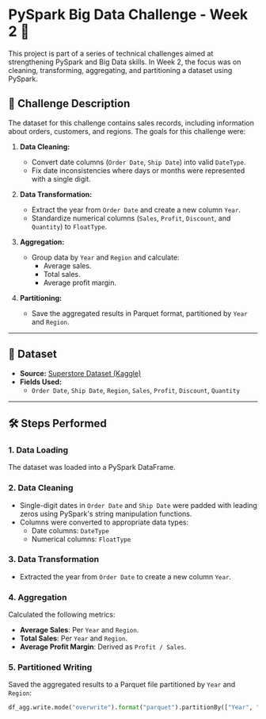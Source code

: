 # PySpark Big Data Challenge - Week 2 🚀

This project is part of a series of technical challenges aimed at strengthening PySpark and Big Data skills. In Week 2, the focus was on cleaning, transforming, aggregating, and partitioning a dataset using PySpark.

## 📝 Challenge Description

The dataset for this challenge contains sales records, including information about orders, customers, and regions. The goals for this challenge were:

1. **Data Cleaning:**
   - Convert date columns (`Order Date`, `Ship Date`) into valid `DateType`.
   - Fix date inconsistencies where days or months were represented with a single digit.

2. **Data Transformation:**
   - Extract the year from `Order Date` and create a new column `Year`.
   - Standardize numerical columns (`Sales`, `Profit`, `Discount`, and `Quantity`) to `FloatType`.

3. **Aggregation:**
   - Group data by `Year` and `Region` and calculate:
     - Average sales.
     - Total sales.
     - Average profit margin.

4. **Partitioning:**
   - Save the aggregated results in Parquet format, partitioned by `Year` and `Region`.

---

## 📁 Dataset

- **Source:** [Superstore Dataset (Kaggle)](https://www.kaggle.com/datasets/vivek468/superstore-dataset-final)
- **Fields Used:**
  - `Order Date`, `Ship Date`, `Region`, `Sales`, `Profit`, `Discount`, `Quantity`

---

## 🛠️ Steps Performed

### 1. Data Loading
The dataset was loaded into a PySpark DataFrame.

### 2. Data Cleaning
- Single-digit dates in `Order Date` and `Ship Date` were padded with leading zeros using PySpark's string manipulation functions.
- Columns were converted to appropriate data types:
  - Date columns: `DateType`
  - Numerical columns: `FloatType`

### 3. Data Transformation
- Extracted the year from `Order Date` to create a new column `Year`.

### 4. Aggregation
Calculated the following metrics:
- **Average Sales**: Per `Year` and `Region`.
- **Total Sales**: Per `Year` and `Region`.
- **Average Profit Margin**: Derived as `Profit / Sales`.

### 5. Partitioned Writing
Saved the aggregated results to a Parquet file partitioned by `Year` and `Region`:
```python
df_agg.write.mode("overwrite").format("parquet").partitionBy(["Year", "Region"]).save("results.parquet")